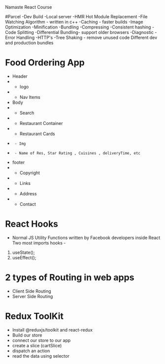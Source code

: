 Namaste React Course

#Parcel
-Dev Build
-Local server
-HMR Hot Module Replacement
-File Watching Algorithm - written in c++
-Caching - faster builds
-Image Optimization
-Minification
-Bundling
-Compressing
-Consistent hashing
-Code Splitting
-Differential Bundling- support older browsers
-Diagnostic
-Error Handling
-HTTP's
-Tree Shaking - remove unused code
Different dev and production bundles

# Food Ordering App

- Header
- - logo
- - Nav Items
- Body
- - Search
- - Restaurant Container
- - Restaurant Cards
-      - Img
-      - Name of Res, Star Rating , Cuisines , deliveryTime, etc
- footer
- - Copyright
- - Links
- - Address
- - Contact

# React Hooks

- Normal JS Utility Functions written by Facebook developers inside React
  Two most imports hooks -

1.  useState();
2.  useEffect();

# 2 types of Routing in web apps

- Client Side Routing
- Server Side Routing

# Redux ToolKit
- Install @reduxjs/toolkit and react-redux 
- Build our store
- connect our store to our app
- create a slice (cartSlice)
- dispatch an action
- read the data using selector

